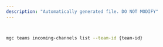 ```yaml
---
description: "Automatically generated file. DO NOT MODIFY"
---
```


```bash


mgc teams incoming-channels list --team-id {team-id}

```